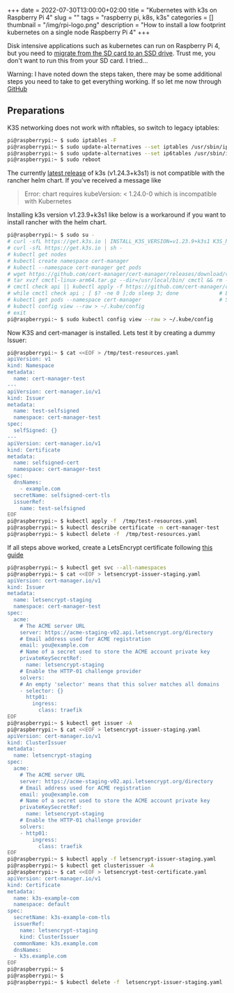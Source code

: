 +++ 
date = 2022-07-30T13:00:00+02:00
title = "Kubernetes with k3s on Raspberry Pi 4"
slug = "" 
tags = "raspberry pi, k8s, k3s"
categories = []
thumbnail = "/img/rpi-logo.png"
description = "How to install a low footprint kubernetes on a single node Raspberry Pi 4"
+++


Disk intensive applications such as kubernetes can run on Raspberry Pi 4, but you need to [migrate from the SD card to an SSD drive](https://linux-konsult.com/posts/rpi/rpi4-ssd/).
Trust me, you don't want to run this from your SD card. I tried...

Warning: I have noted down the steps taken, there may be some additional steps you need to take to get everything working. If so let me now through [GitHub](https://github.com/silverfisk/silverfisk.github.io/blob/main/content/posts/k8s/rpi4-k3s.md)

## Preparations


K3S networking does not work with nftables, so switch to legacy iptables:
```sh
pi@raspberrypi:~ $ sudo iptables -F
pi@raspberrypi:~ $ sudo update-alternatives --set iptables /usr/sbin/iptables-legacy
pi@raspberrypi:~ $ sudo update-alternatives --set ip6tables /usr/sbin/ip6tables-legacy
pi@raspberrypi:~ $ sudo reboot
```

The currently [latest release](https://github.com/k3s-io/k3s/releases) of k3s (v1.24.3+k3s1) is not compatible with the rancher helm chart.
If you've received a message like 
> Error: chart requires kubeVersion: < 1.24.0-0 which is incompatible with Kubernetes

Installing k3s version v1.23.9+k3s1 like below is a workaround if you want to install rancher with the helm chart.

```sh
pi@raspberrypi:~ $ sudo su -
# curl -sfL https://get.k3s.io | INSTALL_K3S_VERSION=v1.23.9+k3s1 K3S_NODE_NAME=k8s.example.com sh -
# curl -sfL https://get.k3s.io | sh -
# kubectl get nodes
# kubectl create namespace cert-manager
# kubectl --namespace cert-manager get pods
# wget https://github.com/cert-manager/cert-manager/releases/download/v1.9.1/cmctl-linux-arm64.tar.gz
# tar xvzf cmctl-linux-arm64.tar.gz --dir=/usr/local/bin/ cmctl && rm -f cmctl-linux-arm64.tar.gz
# cmctl check api || kubectl apply -f https://github.com/cert-manager/cert-manager/releases/download/v1.9.1/cert-manager.yaml
# while cmctl check api ; [ $? -ne 0 ];do sleep 3; done             # Loop until the cert-manager API is ready
# kubectl get pods --namespace cert-manager                         # Should show 3 pods in running state
# kubectl config view --raw > ~/.kube/config
# exit
pi@raspberrypi:~ $ sudo kubectl config view --raw > ~/.kube/config
```

Now K3S and cert-manager is installed. Lets test it by creating a dummy Issuer:

```sh
pi@raspberrypi:~ $ cat <<EOF > /tmp/test-resources.yaml
apiVersion: v1
kind: Namespace
metadata:
  name: cert-manager-test
---
apiVersion: cert-manager.io/v1
kind: Issuer
metadata:
  name: test-selfsigned
  namespace: cert-manager-test
spec:
  selfSigned: {}
---
apiVersion: cert-manager.io/v1
kind: Certificate
metadata:
  name: selfsigned-cert
  namespace: cert-manager-test
spec:
  dnsNames:
    - example.com
  secretName: selfsigned-cert-tls
  issuerRef:
    name: test-selfsigned
EOF
pi@raspberrypi:~ $ kubectl apply -f  /tmp/test-resources.yaml
pi@raspberrypi:~ $ kubectl describe certificate -n cert-manager-test
pi@raspberrypi:~ $ kubectl delete -f  /tmp/test-resources.yaml
```

If all steps above worked, create a LetsEncrypt certificate following [this guide](https://cert-manager.io/docs/tutorials/acme/dns-validation/#issuing-an-acme-certificate-using-dns-validation)


```sh
pi@raspberrypi:~ $ kubectl get svc --all-namespaces
pi@raspberrypi:~ $ cat <<EOF > letsencrypt-issuer-staging.yaml 
apiVersion: cert-manager.io/v1
kind: Issuer
metadata:
  name: letsencrypt-staging
  namespace: cert-manager-test
spec:
  acme:
    # The ACME server URL
    server: https://acme-staging-v02.api.letsencrypt.org/directory
    # Email address used for ACME registration
    email: you@example.com
    # Name of a secret used to store the ACME account private key
    privateKeySecretRef:
      name: letsencrypt-staging
    # Enable the HTTP-01 challenge provider
    solvers:
    # An empty 'selector' means that this solver matches all domains
    - selector: {}
      http01:
        ingress:
          class: traefik
EOF
pi@raspberrypi:~ $ kubectl get issuer -A
pi@raspberrypi:~ $ cat <<EOF > letsencrypt-issuer-staging.yaml
apiVersion: cert-manager.io/v1
kind: ClusterIssuer
metadata:
  name: letsencrypt-staging
spec:
  acme:
    # The ACME server URL
    server: https://acme-staging-v02.api.letsencrypt.org/directory
    # Email address used for ACME registration
    email: you@example.com
    # Name of a secret used to store the ACME account private key
    privateKeySecretRef:
      name: letsencrypt-staging
    # Enable the HTTP-01 challenge provider
    solvers:
    - http01:
        ingress:
          class: traefik
EOF
pi@raspberrypi:~ $ kubectl apply -f letsencrypt-issuer-staging.yaml
pi@raspberrypi:~ $ kubectl get clusterissuer -A
pi@raspberrypi:~ $ cat <<EOF > letsencrypt-test-certificate.yaml
apiVersion: cert-manager.io/v1
kind: Certificate
metadata:
  name: k3s-example-com
  namespace: default
spec:
  secretName: k3s-example-com-tls
  issuerRef:
    name: letsencrypt-staging
    kind: ClusterIssuer
  commonName: k3s.example.com
  dnsNames:
  - k3s.example.com
EOF
pi@raspberrypi:~ $ 
pi@raspberrypi:~ $ 
pi@raspberrypi:~ $ kubectl delete -f  letsencrypt-issuer-staging.yaml
```
